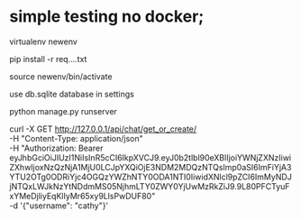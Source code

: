 # simple testing no docker;

virtualenv newenv

pip install -r req....txt

source newenv/bin/activate

use db.sqlite database in settings

python manage.py runserver





curl -X GET http://127.0.0.1/api/chat/get_or_create/ \
     -H "Content-Type: application/json" \
     -H "Authorization: Bearer eyJhbGciOiJIUzI1NiIsInR5cCI6IkpXVCJ9.eyJ0b2tlbl90eXBlIjoiYWNjZXNzIiwiZXhwIjoxNzQzNjA1MjU0LCJpYXQiOjE3NDM2MDQzNTQsImp0aSI6ImFiYjA3YTU2OTg0ODRiYjc4OGQzYWZhNTY0ODA1NTI0IiwidXNlcl9pZCI6ImMyNDJjNTQxLWJkNzYtNDdmMS05NjhmLTY0ZWY0YjUwMzRkZiJ9.9L80PFCTyuFxYMeDjliyEqKlIyMr65xy9LlsPwDUF80" \
     -d '{"username": "cathy"}'